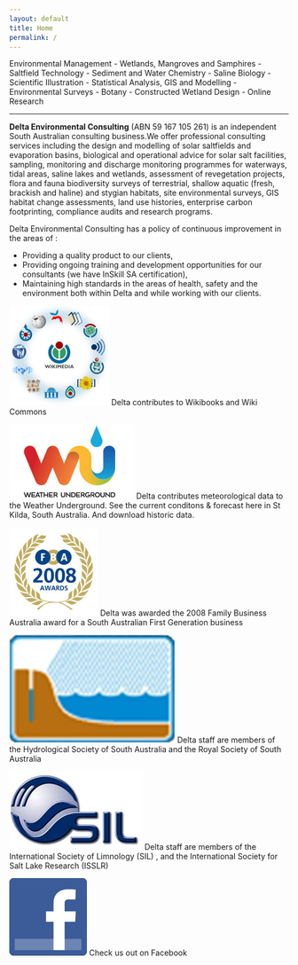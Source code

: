 ```yaml
---
layout: default
title: Home
permalink: /
---
```


Environmental Management - Wetlands, Mangroves and Samphires - Saltfield Technology - Sediment and Water Chemistry - Saline Biology - Scientific Illustration - Statistical Analysis, GIS and Modelling - Environmental Surveys - Botany - Constructed Wetland Design - Online Research

***

**Delta Environmental Consulting** (ABN 59 167 105 261) is an independent South Australian consulting business.We offer professional consulting services including the design and modelling of solar saltfields and evaporation basins, biological and operational advice for solar salt facilities, sampling, monitoring and discharge monitoring programmes for waterways, tidal areas, saline lakes and wetlands, assessment of revegetation projects, flora and fauna biodiversity surveys of terrestrial, shallow aquatic (fresh, brackish and haline) and stygian habitats, site environmental surveys, GIS habitat change assessments, land use histories, enterprise carbon footprinting, compliance audits and research programs.

Delta Environmental Consulting has a policy of continuous improvement in the areas of :

- Providing a quality product to our clients,
- Providing ongoing training and development opportunities for our consultants (we have InSkill SA certification),
- Maintaining high standards in the areas of health, safety and the environment both within Delta and while working with our clients.

![Delta contributes to Wikibooks and Wiki Commons!](/images/180px-Wikimedia_logo_family_complete_svg.png)
Delta contributes to Wikibooks and Wiki Commons

![Weather Underground!](/images/wundergroundLogo_4c.jpg)
Delta contributes meteorological data to the Weather Underground. See the current conditons & forecast here in St Kilda, South Australia. And download historic data.

![2008 Family Business Australia Award!](/images/2008_Awards.jpg)
Delta was awarded the 2008 Family Business Australia award for a South Australian First Generation business 	 

![Hydrological Society of South Australia!](/images/hydsoc.jpg)
Delta staff are members of the Hydrological Society of South Australia and the Royal Society of South Australia 	 

![International Society of Limnology!](/images/sil_logo.jpg)
Delta staff are members of the International Society of Limnology (SIL) , and the International Society for Salt Lake Research (ISSLR) 	 

![Facebook!](/images/f_logo.jpg)
Check us out on Facebook
